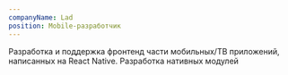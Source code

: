 ```yaml
---
companyName: Lad
position: Mobile-разработчик
---
```


Разработка и поддержка фронтенд части мобильных/ТВ приложений, написанных на React Native. Разработка нативных модулей
